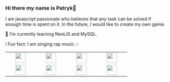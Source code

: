 ### Hi there my name is Patryk👋

I am javascript passionate who believes that any task can be solved if enough time is spent on it. In the future, I would like to create my own game.

:closed_book: I’m currently learning NestJS and MySQL.

:information_source: Fun fact: I am singing rap music :notes: 

<table width="320px">
    <tbody>
        <tr valign="center">
            <td width="80px" align="center">
            <img height="32px" src="https://cdn.jsdelivr.net/gh/devicons/devicon/icons/html5/html5-original.svg">
            </td>
            <td width="80px" align="center">
            <img height="32px" src="https://cdn.jsdelivr.net/gh/devicons/devicon/icons/sass/sass-original.svg" />
            </td>
            <td width="80px" align="center">
            <img height="32px" src="https://cdn.jsdelivr.net/gh/devicons/devicon/icons/typescript/typescript-original.svg">
            </td>
            <td width="80px" align="center">
            <img height="32" src="https://cdn.jsdelivr.net/gh/devicons/devicon/icons/vuejs/vuejs-original.svg">
            </td>
        </tr>
        <tr valign="center">
            <td width="80px" align="center">
            <img height="32px" src="https://cdn.jsdelivr.net/gh/devicons/devicon/icons/nuxtjs/nuxtjs-original.svg" />
            </td>
            <td width="80px" align="center">
            <img height="32px" src="https://cdn.jsdelivr.net/gh/devicons/devicon/icons/nestjs/nestjs-plain.svg" />
            </td>
            <td width="80px" align="center">
             <img height="32px" src="https://cdn.jsdelivr.net/gh/devicons/devicon/icons/mysql/mysql-plain.svg">
            <td width="80px" align="center">
            <img height="32px" src="https://cdn.jsdelivr.net/gh/devicons/devicon/icons/graphql/graphql-original.svg">
            </td>
        </tr>
    </tbody>
</table>
